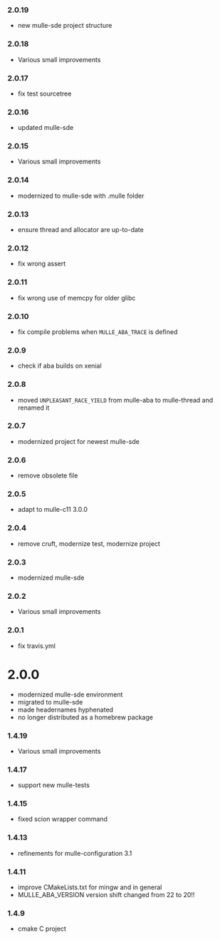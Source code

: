 ### 2.0.19

* new mulle-sde project structure

### 2.0.18

* Various small improvements

### 2.0.17

* fix test sourcetree

### 2.0.16

* updated mulle-sde

### 2.0.15

* Various small improvements

### 2.0.14

* modernized to mulle-sde with .mulle folder

### 2.0.13

* ensure thread and allocator are up-to-date

### 2.0.12

* fix wrong assert

### 2.0.11

* fix wrong use of memcpy for older glibc

### 2.0.10

* fix compile problems when `MULLE_ABA_TRACE` is defined

### 2.0.9

* check if aba builds on xenial

### 2.0.8

* moved `UNPLEASANT_RACE_YIELD` from mulle-aba to mulle-thread and renamed it

### 2.0.7

* modernized project for newest mulle-sde

### 2.0.6

* remove obsolete file

### 2.0.5

* adapt to mulle-c11 3.0.0

### 2.0.4

* remove cruft, modernize test, modernize project

### 2.0.3

* modernized mulle-sde

### 2.0.2

* Various small improvements

### 2.0.1

* fix travis.yml

# 2.0.0

* modernized mulle-sde environment
* migrated to mulle-sde
* made headernames hyphenated
* no longer distributed as a homebrew package

### 1.4.19

* Various small improvements

### 1.4.17

* support new mulle-tests

### 1.4.15

* fixed scion wrapper command

### 1.4.13

* refinements for mulle-configuration 3.1

### 1.4.11

* improve CMakeLists.txt for mingw and in general
* MULLE_ABA_VERSION version shift changed from 22 to 20!!

### 1.4.9

* cmake C project
